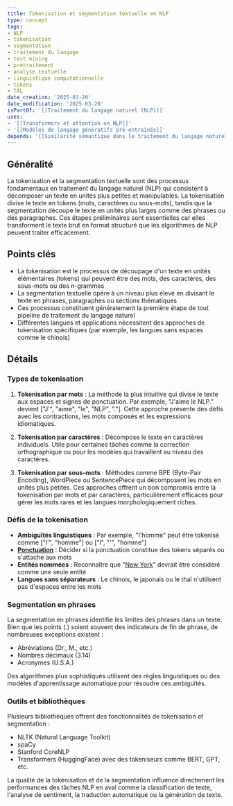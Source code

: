 ```yaml
---
title: Tokenisation et segmentation textuelle en NLP
type: concept
tags:
- NLP
- tokenisation
- segmentation
- traitement du langage
- text mining
- prétraitement
- analyse textuelle
- linguistique computationnelle
- tokens
- TAL
date_creation: '2025-03-20'
date_modification: '2025-03-20'
isPartOf: '[[Traitement du langage naturel (NLP)]]'
uses:
- '[[Transformers et attention en NLP]]'
- '[[Modèles de langage génératifs pré-entraînés]]'
depends: '[[Similarité sémantique dans le traitement du langage naturel]]'
---
```

## Généralité

La tokenisation et la segmentation textuelle sont des processus fondamentaux en traitement du langage naturel (NLP) qui consistent à décomposer un texte en unités plus petites et manipulables. La tokenisation divise le texte en tokens (mots, caractères ou sous-mots), tandis que la segmentation découpe le texte en unités plus larges comme des phrases ou des paragraphes. Ces étapes préliminaires sont essentielles car elles transforment le texte brut en format structuré que les algorithmes de NLP peuvent traiter efficacement.

## Points clés

- La tokenisation est le processus de découpage d'un texte en unités élémentaires (tokens) qui peuvent être des mots, des caractères, des sous-mots ou des n-grammes
- La segmentation textuelle opère à un niveau plus élevé en divisant le texte en phrases, paragraphes ou sections thématiques
- Ces processus constituent généralement la première étape de tout pipeline de traitement du langage naturel
- Différentes langues et applications nécessitent des approches de tokenisation spécifiques (par exemple, les langues sans espaces comme le chinois)

## Détails

### Types de tokenisation

1. **Tokenisation par mots** : La méthode la plus intuitive qui divise le texte aux espaces et signes de ponctuation. Par exemple, "J'aime le NLP." devient ["J'", "aime", "le", "NLP", "."]. Cette approche présente des défis avec les contractions, les mots composés et les expressions idiomatiques.

2. **Tokenisation par caractères** : Décompose le texte en caractères individuels. Utile pour certaines tâches comme la correction orthographique ou pour les modèles qui travaillent au niveau des caractères.

3. **Tokenisation par sous-mots** : Méthodes comme BPE (Byte-Pair Encoding), WordPiece ou SentencePiece qui décomposent les mots en unités plus petites. Ces approches offrent un bon compromis entre la tokenisation par mots et par caractères, particulièrement efficaces pour gérer les mots rares et les langues morphologiquement riches.

### Défis de la tokenisation

- **Ambiguïtés linguistiques** : Par exemple, "l'homme" peut être tokenisé comme ["l'", "homme"] ou ["l", "'", "homme"]
- **[Ponctuation](https://fr.wikipedia.org/wiki/Ponctuation)** : Décider si la ponctuation constitue des tokens séparés ou s'attache aux mots
- **Entités nommées** : Reconnaître que "[New York](https://fr.wikipedia.org/wiki/New_York)" devrait être considéré comme une seule entité
- **Langues sans séparateurs** : Le chinois, le japonais ou le thaï n'utilisent pas d'espaces entre les mots

### Segmentation en phrases

La segmentation en phrases identifie les limites des phrases dans un texte. Bien que les points (.) soient souvent des indicateurs de fin de phrase, de nombreuses exceptions existent :
- Abréviations (Dr., M., etc.)
- Nombres décimaux (3.14)
- Acronymes (U.S.A.)

Des algorithmes plus sophistiqués utilisent des règles linguistiques ou des modèles d'apprentissage automatique pour résoudre ces ambiguïtés.

### Outils et bibliothèques

Plusieurs bibliothèques offrent des fonctionnalités de tokenisation et segmentation :
- NLTK (Natural Language Toolkit)
- spaCy
- Stanford CoreNLP
- Transformers (HuggingFace) avec des tokeniseurs comme BERT, GPT, etc.

La qualité de la tokenisation et de la segmentation influence directement les performances des tâches NLP en aval comme la classification de texte, l'analyse de sentiment, la traduction automatique ou la génération de texte.